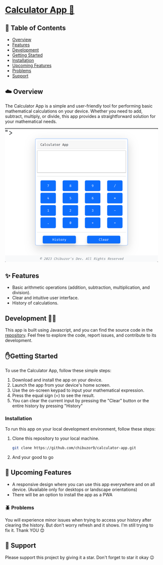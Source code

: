 # [Calculator App 🧮](https://chibuzor9.github.io/calculator-app/src/index.html)

## 📜 Table of Contents

- [Overview](#%EF%B8%8F-overview)
- [Features](#%EF%B8%8F-features)
- [Development](#development-)
- [Getting Started](#%EF%B8%8Fgetting-started)
- [Installation](#installation)
- [Upcoming Features](#-upcoming-features)
- [Problems](#-problems)
- [Support](#-support)

## ☁️ Overview

The Calculator App is a simple and user-friendly tool for performing basic mathematical calculations on your device. Whether you need to add, subtract, multiply, or divide, this app provides a straightforward solution for your mathematical needs.

![Calculator App Screenshot](public/screenshot.png)

## ✨️ Features

- Basic arithmetic operations (addition, subtraction, multiplication, and division).
- Clear and intuitive user interface.
- History of calculations.

## Development 👨‍💻

This app is built using Javascript, and you can find the source code in the [repository](https://github.com/chibuzor9/calculator-app). Feel free to explore the code, report issues, and contribute to its development.

## ✋️Getting Started

To use the Calculator App, follow these simple steps:

1. Download and install the app on your device.
2. Launch the app from your device's home screen.
3. Use the on-screen keypad to input your mathematical expression.
4. Press the equal sign (=) to see the result.
5. You can clear the current input by pressing the "Clear" button or the entire history by pressing "History"

### Installation

To run this app on your local development environment, follow these steps:

1. Clone this repository to your local machine.
   ```bash
   git clone https://github.com/chibuzor9/calculator-app.git
   ```
2. And your good to go

## 🤤 Upcoming Features

- A responsive design where you can use this app everywhere and on all device. (Available only for desktops or landscape orientations)
- There will be an option to install the app as a PWA

### 🪲 Problems

You will experience minor issues when trying to access your history after clearing the history. But don't worry refresh and it shows. I'm still trying to fix it. Thank YOU 😊

## 🙏 Support

Please support this project by giving it a star. Don't forget to star it okay 😉
